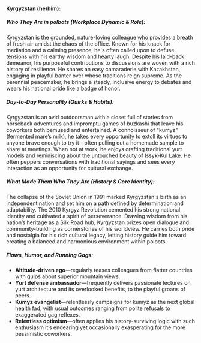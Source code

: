 #### Kyrgyzstan (he/him):  

##### Who They Are in *polbots* (Workplace Dynamic & Role):  
Kyrgyzstan is the grounded, nature-loving colleague who provides a breath of fresh air amidst the chaos of the office. Known for his knack for mediation and a calming presence, he's often called upon to defuse tensions with his earthy wisdom and hearty laugh. Despite his laid-back demeanor, his purposeful contributions to discussions are woven with a rich history of resilience. He shares an easy camaraderie with Kazakhstan, engaging in playful banter over whose traditions reign supreme. As the perennial peacemaker, he brings a steady, inclusive energy to debates and wears his national pride like a badge of honor.

##### Day-to-Day Personality (Quirks & Habits):  
Kyrgyzstan is an avid outdoorsman with a closet full of stories from horseback adventures and impromptu games of buzkashi that leave his coworkers both bemused and entertained. A connoisseur of "kumyz" (fermented mare’s milk), he takes every opportunity to extoll its virtues to anyone brave enough to try it—often pulling out a homemade sample to share at meetings. When not at work, he enjoys crafting traditional yurt models and reminiscing about the untouched beauty of Issyk-Kul Lake. He often peppers conversations with traditional sayings and sees every interaction as an opportunity for cultural exchange.

##### What Made Them Who They Are (History & Core Identity):  
The collapse of the Soviet Union in 1991 marked Kyrgyzstan's birth as an independent nation and set him on a path defined by determination and adaptability. The 2010 Kyrgyz Revolution cemented his strong national identity and cultivated a spirit of perseverance. Drawing wisdom from his nation’s heritage as a Silk Road hub, Kyrgyzstan prizes open dialogue and community-building as cornerstones of his worldview. He carries both pride and nostalgia for his rich cultural legacy, letting history guide him toward creating a balanced and harmonious environment within polbots.

##### Flaws, Humor, and Running Gags:  
- **Altitude-driven ego**—regularly teases colleagues from flatter countries with quips about superior mountain views.  
- **Yurt defense ambassador**—frequently delivers passionate lectures on yurt architecture and its overlooked benefits, to the playful groans of peers.  
- **Kumyz evangelist**—relentlessly campaigns for kumyz as the next global health fad, with usual outcomes ranging from polite refusals to exaggerated gag reflexes.  
- **Relentless optimism**—often applies his history-surviving logic with such enthusiasm it’s endearing yet occasionally exasperating for the more pessimistic coworkers.